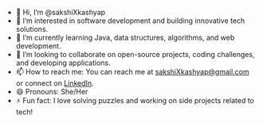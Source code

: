 - 👋 Hi, I’m @sakshiXkashyap
- 👀 I’m interested in software development and building innovative tech solutions.
- 🌱 I’m currently learning Java, data structures, algorithms, and web development.
- 💞️ I’m looking to collaborate on open-source projects, coding challenges, and developing applications.
- 📫 How to reach me: You can reach me at sakshiXkashyap@gmail.com or connect on [LinkedIn]([your-linkedin-profile](http://www.linkedin.com/in/sakshi-kashyap-753a7032b)).
- 😄 Pronouns: She/Her
- ⚡ Fun fact: I love solving puzzles and working on side projects related to tech!


<!---
sakshiXkashyap/sakshiXkashyap is a ✨ special ✨ repository because its `README.md` (this file) appears on your GitHub profile.
You can click the Preview link to take a look at your changes.
--->

